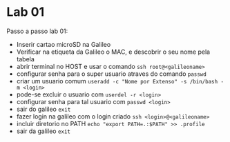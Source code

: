 # Lab 01

Passo a passo lab 01:
* Inserir cartao microSD na Galileo
* Verificar na etiqueta da Galileo o MAC, e descobrir o seu nome pela tabela
* abrir terminal no HOST e usar o comando `ssh root@<galileoname>`
* configurar senha para o super usuario atraves do comando `passwd`
* criar um usuario comum `useradd -c "Nome por Extenso" -s /bin/bash -m <login>`
* pode-se excluir o usuario com `userdel -r <login>`
* configurar senha para tal usuario com `passwd <login>`
* sair do galileo `exit`
* fazer login na galileo com o login criado `ssh <login>@<galileoname>`
* incluir diretorio no PATH `echo "export PATH=.:$PATH" >> .profile`
* sair da galileo `exit`

